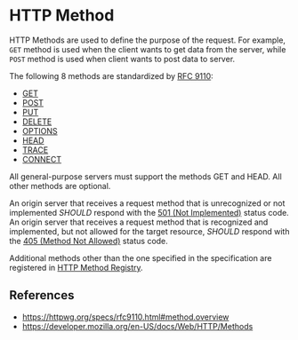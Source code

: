 # HTTP Method

HTTP Methods are used to define the purpose of the request. For example, `GET` method is used when the client wants to get data from the server, while `POST` method is used when client wants to post data to server.

The following 8 methods are standardized by [RFC 9110](/ietf/rfc/9110):

- [GET](get.md)
- [POST](post.md)
- [PUT](put.md)
- [DELETE](http/method/delete.md)
- [OPTIONS](options.md)
- [HEAD](http/method/head.md)
- [TRACE](trace.md)
- [CONNECT](connect.md)

All general-purpose servers must support the methods GET and HEAD. All other methods are optional.

An origin server that receives a request method that is unrecognized or not implemented _SHOULD_ respond with the [501 (Not Implemented)](501.md) status code. An origin server that receives a request method that is recognized and implemented, but not allowed for the target resource, _SHOULD_ respond with the [405 (Method Not Allowed)](405.md) status code.

Additional methods other than the one specified in the specification are registered in [HTTP Method Registry](/http/method-registry).

## References

- https://httpwg.org/specs/rfc9110.html#method.overview
- https://developer.mozilla.org/en-US/docs/Web/HTTP/Methods
